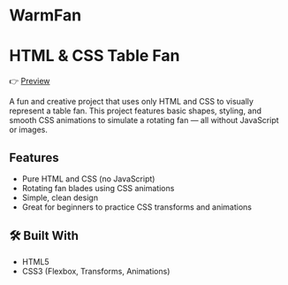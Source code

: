 # WarmFan
# HTML & CSS Table Fan

👉 [Preview](https://mhttarunno.github.io/Feather-Dash-Fun/) 

A fun and creative project that uses only HTML and CSS to visually represent a table fan. This project features basic shapes, styling, and smooth CSS animations to simulate a rotating fan — all without JavaScript or images.

##  Features

- Pure HTML and CSS (no JavaScript)
- Rotating fan blades using CSS animations
- Simple, clean design
- Great for beginners to practice CSS transforms and animations


## 🛠️ Built With
- HTML5
- CSS3 (Flexbox, Transforms, Animations)

